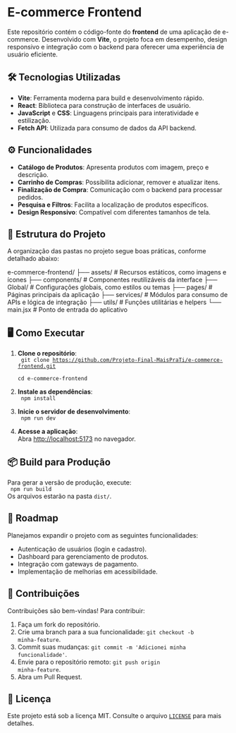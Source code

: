 # E-commerce Frontend

Este repositório contém o código-fonte do **frontend** de uma aplicação de e-commerce. Desenvolvido com **Vite**, o projeto foca em desempenho, design responsivo e integração com o backend para oferecer uma experiência de usuário eficiente.

## 🛠️ Tecnologias Utilizadas

- **Vite**: Ferramenta moderna para build e desenvolvimento rápido.
- **React**: Biblioteca para construção de interfaces de usuário.
- **JavaScript** e **CSS**: Linguagens principais para interatividade e estilização.
- **Fetch API**: Utilizada para consumo de dados da API backend.

## ⚙️ Funcionalidades

- **Catálogo de Produtos**: Apresenta produtos com imagem, preço e descrição.
- **Carrinho de Compras**: Possibilita adicionar, remover e atualizar itens.
- **Finalização de Compra**: Comunicação com o backend para processar pedidos.
- **Pesquisa e Filtros**: Facilita a localização de produtos específicos.
- **Design Responsivo**: Compatível com diferentes tamanhos de tela.

## 📂 Estrutura do Projeto

A organização das pastas no projeto segue boas práticas, conforme detalhado abaixo:

e-commerce-frontend/ 
├── assets/ # Recursos estáticos, como imagens e ícones 
├── components/ # Componentes reutilizáveis da interface 
├── Global/ # Configurações globais, como estilos ou temas 
├── pages/ # Páginas principais da aplicação 
├── services/ # Módulos para consumo de APIs e lógica de integração 
├── utils/ # Funções utilitárias e helpers 
└── main.jsx # Ponto de entrada do aplicativo


## 🖥️ Como Executar

1. **Clone o repositório**:  
   <code>
   git clone https://github.com/Projeto-Final-MaisPraTi/e-commerce-frontend.git  
   cd e-commerce-frontend
   </code>

2. **Instale as dependências**:  
   <code>
   npm install
   </code>

3. **Inicie o servidor de desenvolvimento**:  
   <code>
   npm run dev
   </code>

4. **Acesse a aplicação**:  
   Abra [http://localhost:5173](http://localhost:5173) no navegador.

## 📦 Build para Produção

Para gerar a versão de produção, execute:  
<code>
npm run build
</code>  
Os arquivos estarão na pasta <code>dist/</code>.

## 🚀 Roadmap

Planejamos expandir o projeto com as seguintes funcionalidades:
- Autenticação de usuários (login e cadastro).
- Dashboard para gerenciamento de produtos.
- Integração com gateways de pagamento.
- Implementação de melhorias em acessibilidade.

## 🤝 Contribuições

Contribuições são bem-vindas! Para contribuir:
1. Faça um fork do repositório.
2. Crie uma branch para a sua funcionalidade: <code>git checkout -b minha-feature</code>.
3. Commit suas mudanças: <code>git commit -m 'Adicionei minha funcionalidade'</code>.
4. Envie para o repositório remoto: <code>git push origin minha-feature</code>.
5. Abra um Pull Request.

## 📜 Licença

Este projeto está sob a licença MIT. Consulte o arquivo <code>[LICENSE](LICENSE)</code> para mais detalhes.
